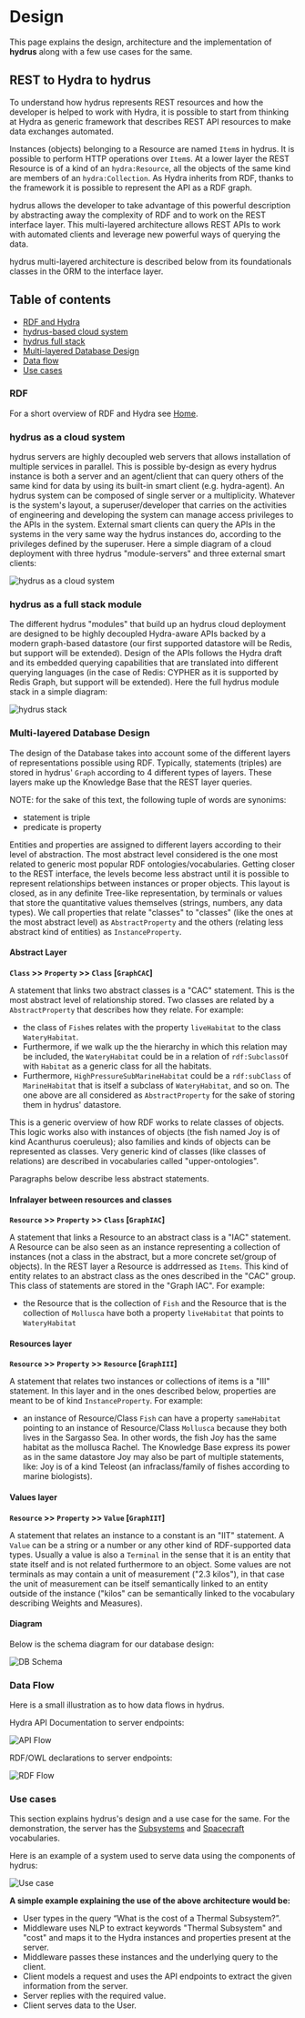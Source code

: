 # Design

This page explains the design, architecture and the implementation of **hydrus** along with a few use cases for the same.

## REST to Hydra to hydrus
To understand how hydrus represents REST resources and how the developer is helped to work with Hydra, it is possible to
 start from thinking at Hydra as generic framework that describes REST API resources to make data exchanges automated.

Instances (objects) belonging to a Resource are named `Item`s in hydrus. It is possible to perform HTTP operations over `Item`s. At a lower layer the REST Resource is of a kind of an `hydra:Resource`, all the objects of the same kind are members of an `hydra:Collection`. As Hydra inherits from RDF, thanks to the framework it is possible to represent the API as a RDF graph.

hydrus allows the developer to take advantage of this powerful description by abstracting away the complexity of RDF and to work on the REST interface layer. This multi-layered architecture allows REST APIs to work with automated clients and leverage new powerful ways of querying the data.

hydrus multi-layered architecture is described below from its foundationals classes in the ORM to the interface layer.

Table of contents
-------------
* [RDF and Hydra](#rdf)
* [hydrus-based cloud system](#cloudsystem)
* [hydrus full stack](#fullstack)
* [Multi-layered Database Design](#dbdesign)
* [Data flow](#dataflow)
* [Use cases](#usecase)

<a name="rdf"></a>
### RDF
For a short overview of RDF and Hydra see [Home](00-Home.md).


<a name="cloudsystem"></a>
### hydrus as a cloud system

hydrus servers are highly decoupled web servers that allows installation of multiple services in parallel. This is possible
by-design as every hydrus instance is both a server and an agent/client that can query others of the same kind for data by
using its built-in smart client (e.g. hydra-agent). An hydrus system can be composed of single server or a multiplicity.
Whatever is the system's layout, a superuser/developer that carries on the activities of engineering and developing the system can manage access privileges to the APIs in the system. External smart clients can query the APIs in the systems in the very same way the hydrus instances do, according to the privileges defined by the superuser. Here a simple diagram
of a cloud deployment with three hydrus "module-servers" and three external smart clients:

![hydrus as a cloud system](static/hydrus_cloud_system.png)


<a name="fullstack"></a>
### hydrus as a full stack module

The different hydrus "modules" that build up an hydrus cloud deployment are designed to be highly decoupled Hydra-aware APIs
backed by a modern graph-based datastore (our first supported datastore will be Redis, but support will be extended).
Design of the APIs follows the Hydra draft and its embedded querying capabilities that are translated into different querying
languages (in the case of Redis: CYPHER as it is supported by Redis Graph, but support will be extended). Here the full hydrus
module stack in a simple diagram:

![hydrus stack](static/hydrus_stack.png)


<a name="dbdesign"></a>
### Multi-layered Database Design
The design of the Database takes into account some of the different layers of representations possible using RDF.
Typically, statements (triples) are stored in hydrus' `Graph` according to 4 different types of layers. These layers make up the Knowledge Base that the REST layer queries.

NOTE: for the sake of this text, the following tuple of words are synonims:
* statement is triple
* predicate is property

Entities and properties are assigned to different layers according to their level of abstraction. The most abstract level considered is the one most related to generic most popular RDF ontologies/vocabularies. Getting closer to the REST interface, the levels become less abstract until it is possible to represent relationships between instances or proper objects. This layout is closed, as in any definite Tree-like representation, by terminals or values that store the quantitative values themselves (strings, numbers, any data types). We call properties that relate "classes" to "classes" (like the ones at the most abstract level) as `AbstractProperty` and the others (relating less abstract kind of entities) as `InstanceProperty`.


#### Abstract Layer
**`Class` >> `Property` >> `Class` [`GraphCAC`]**

A statement that links two abstract classes is a "CAC" statement. This is the most abstract level of relationship stored. Two classes are related by a `AbstractProperty` that describes how they relate. 
For example:
* the class of `Fish`es relates with the property `liveHabitat` to the class `WateryHabitat`. 
* Furthermore, if we walk up the the hierarchy in which this relation may be included, the `WateryHabitat` could be in a relation of `rdf:SubclassOf` with `Habitat` as a generic class for all the habitats.
* Furthermore, `HighPressureSubMarineHabitat` could be a `rdf:subClass` of `MarineHabitat` that is itself a subclass of `WateryHabitat`, and so on.
The one above are all considered as `AbstractProperty` for the sake of storing them in hydrus' datastore.

This is a generic overview of how RDF works to relate classes of objects. This logic works also with instances of objects (the fish named Joy is of kind Acanthurus coeruleus); also families and kinds of objects can be represented as classes. Very generic kind of classes (like classes of relations) are described in vocabularies called "upper-ontologies".

Paragraphs below describe less abstract statements.


#### Infralayer between resources and classes
**`Resource` >> `Property` >> `Class` [`GraphIAC`]**

A statement that links a Resource to an abstract class is a "IAC" statement. A Resource can be also seen as an instance representing a collection of instances (not a class in the abstract, but a more concrete set/group of objects). In the REST layer a Resource is addrressed as `Items`. This kind of entity relates to an abstract class as the ones described in the "CAC" group. This class of statements are stored in the "Graph IAC".
For example:
* the Resource that is the collection of `Fish` and the Resource that is the collection of `Mollusca` have both a property `liveHabitat` that points to `WateryHabitat`

#### Resources layer
**`Resource` >> `Property` >> `Resource` [`GraphIII`]**

A statement that relates two instances or collections of items is a "III" statement. In this layer and in the ones described below, properties are meant to be of kind `InstanceProperty`.
For example:
* an instance of Resource/Class `Fish` can have a property `sameHabitat` pointing to an instance of Resource/Class `Mollusca` because they both lives in the Sargasso Sea. In other words, the fish Joy has the same habitat as the mollusca Rachel. The Knowledge Base express its power as in the same datastore Joy may also be part of multiple statements, like: Joy is of a kind Teleost (an infraclass/family of fishes according to marine biologists).

#### Values layer
**`Resource` >> `Property` >> `Value` [`GraphIIT`]**

A statement that relates an instance to a constant is an "IIT" statement. A `Value` can be a string or a number or any other kind of RDF-supported data types. Usually a value is also a `Terminal` in the sense that it is an entity that state itself and is not related furthermore to an object. Some values are not terminals as may contain a unit of measurement ("2.3 kilos"), in that case the unit of measurement can be itself semantically linked to an entity outside of the instance ("kilos" can be semantically linked to the vocabulary describing Weights and Measures).


#### Diagram

Below is the schema diagram for our database design:

![DB Schema](https://github.com/HTTP-APIs/hydrus/blob/develop/docs/wiki/images/db_schema.png?raw=true "Schema")

<a name="dataflow"></a>
### Data Flow
Here is a small illustration as to how data flows in hydrus.

Hydra API Documentation to server endpoints:

![API Flow](https://github.com/HTTP-APIs/hydrus/blob/develop/docs/wiki/images/hydra_dataflow.png?raw=true "API Flow")

RDF/OWL declarations to server endpoints:

![RDF Flow](https://github.com/HTTP-APIs/hydrus/blob/develop/docs/wiki/images/rdf_dataflow.png?raw=true "RDF Flow")

<a name="usecase"></a>
### Use cases
This section explains hydrus's design and a use case for the same.
For the demonstration, the server has the [Subsystems](https://github.com/chronos-pramantha/RDFvocab/blob/master/ld%2Bjson/SubSystems.json) and [Spacecraft](https://github.com/chronos-pramantha/RDFvocab/blob/master/ld%2Bjson/Spacecraft.json) vocabularies.

Here is an example of a system used to serve data using the components of hydrus:

![Use case](https://github.com/HTTP-APIs/hydrus/blob/develop/docs/wiki/images/use_case1.png?raw=true "Use case")

**A simple example explaining the use of the above architecture would be:**
* User types in the query “What is the cost of a Thermal Subsystem?”.
* Middleware uses NLP to extract keywords "Thermal Subsystem" and "cost" and maps it to the Hydra instances and properties present at the server.
* Middleware passes these instances and the underlying query to the client.
* Client models a request and uses the API endpoints to extract the given information from the server.
* Server replies with the required value.
* Client serves data to the User.

<!-- ---
### Adding Instances/Resources
To add objects to the instances for a given class, we first need to define a standard way of declaring instances.
We have given an example of a subsystem instance below
```python
instance = {
    "name": "12W communication",    # The name of the instance must be in "name"
    "object": {
        # The "object" key contains all the properties and their values for a given instance
        "maxWorkingTemperature": 63,    # InstanceProperty: Value, Value is automatically converted to Terminal Object

        # In case the Value for a property is another Resource, we use the following syntax
        "hasDuplicate":{
            "@id": "subsystem/34"   # The "@id" tag gives the ID of the other instance
        }

        # In case the property is an AbstractProperty, the class name should be given as Value
        "@type": "Spacecraft_Communication",     # AbstractProperty: Classname, Classname is automatically mapped to relevant RDFClass
    }
}

```
Once we have defined such an `instance`, we can use the built-in CRUD operations of hydrus to add these instances.
```python
from hydrus.data import crud

crud.insert(object_=instance)   # This will insert 'instance' into Instance and all other information into Graph.

# Optionally, we can specify the ID of an instance if it is not already used
crud.insert(object_=instance, id_=1)    #This will insert 'instance' with ID = 1  
```

<a name="moddata"></a>
## Manipulating data
We already saw how insertion works in the "Adding instance" section, we will now see how the other crud operations work and what are the errors and exceptions for each of them.

<a name="crud"></a>
### CRUD opertions
Apart from insertion (create/insert), the CRUD operations also support get (read), delete and update operations. Here are examples for all three:

GET
```python
from hydrus.data import crud
import json

instance = crud.get(id_=1, type_="Spacecraft_Communication")     # Return the Resource/Instance with ID = 1
print(json.dumps(instance, indent=4))
# Output:
# {
#     "name": "12W communication",
#     "object": {
#         "@type": "Spacecraft_Communication",
#         "hasMass": 98,
#         "hasMonetaryValue": 6604,
#         "hasPower": -61,
#         "hasVolume": 99,
#         "maxWorkingTemperature": 63,
#         "minWorkingTemperature": -26
#     }
# }
```
DELETE
```python
from hydrus.data import crud
import json

output = crud.delete(id_=1, type_="Spacecraft_Communication")     # Deletes the Resource/Instance with ID = 1
print(json.dumps(output, indent=4))
# Output:
# {
#   204: "Object with ID : 1 successfully deleted!"
# }
```
UPDATE
```python
from hydrus.data import crud
import json

new_object = {
    "name": "14W communication",
    "object": {
        "@type": "Spacecraft_Thermal",
        "hasMass": 8,
        "hasMonetaryValue": 6204,
        "hasPower": -10,
        "hasVolume": 200,
        "maxWorkingTemperature": 63,
        "minWorkingTemperature": -26
    }
}
output = crud.update(id_=1, object_=new_object)     # Updates the Resource/Instance with ID = 1 with new_object
print(json.dumps(output, indent=4))
# Output:
# {
#   204: "Object with ID : 1 successfully updated!"
# }
```
---
<a name="error"></a>
### Exceptions
The CRUD operations have a number of checks and conditions in place to ensure validity of data. Here are the exceptions that are returned for each of the operations when these conditions are violated.
NOTE: Relevant all responses are returned in JSON format

GET
```python

# A 401 error is returned when a given AbstractProperty: Classname pair has an invalid/undefined RDFClass
{   
    401: "The class dummyClass is not a valid/defined RDFClass"
}

# A 404 error is returned when an Instance is not found
{
    404: "Instance with ID : 2 NOT FOUND"
}

```

INSERT/CREATE
```python
# A 400 error is returned when an instance with a given ID already exists
{
    400: "Instance with ID : 1 already exists"
}

# A 401 error is returned when a given AbstractProperty: Classname pair has an invalid/undefined RDFClass
{   
    401: "The class dummyClass is not a valid/defined RDFClass"
}

# A 402 error is returned when a given Property: Value pair has an invalid/undefined Property
{
    402: "The property dummyProp is not a valid/defined Property"
}

# A 403 error is returned when a given InstanceProperty: Instance pair has an invalid/undefined Instance ID
{   
    403: "The instance 2 is not a valid Instance"
}
```

DELETE
```python

# A 401 error is returned when a given AbstractProperty: Classname pair has an invalid/undefined RDFClass
{   
    401: "The class dummyClass is not a valid/defined RDFClass"
}

# A 404 error is returned when an Instance is not found
{
    404: "Instance with ID : 2 NOT FOUND"
}
```

The update operation is a combination of a delete and an insert operation. All exceptions for both the operation are inherited by update.
 -->
